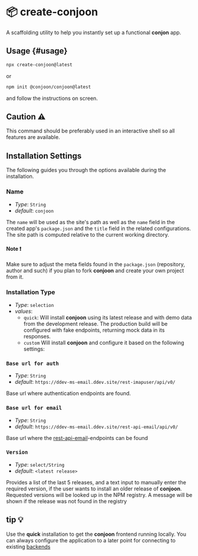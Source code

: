 # 📦 create-conjoon

A scaffolding utility to help you instantly set up a functional **conjon** app.

## Usage {#usage}

```bash
npx create-conjoon@latest
```
or
```bash
npm init @conjoon/conjoon@latest
```
and follow the instructions on screen.

## Caution ⚠️
This command should be preferably used in an interactive shell so all features are available.

## Installation Settings
The following guides you through the options available during the installation.

### Name
- _Type_: `String`
- _default_: `conjoon`

The `name` will be used as the site's path as well as the `name` field in the created app's `package.json` and the `title` field in the related configurations.
The site path is computed relative to the current working directory.

#### Note ❗
Make sure to adjust the meta fields found in the `package.json` (repository, author and such) if you plan to fork **conjoon** and create your own project from it.


### Installation Type
- _Type_: `selection`
- _values_:
    - `quick`: Will install **conjoon** using its latest release and with demo data from the development release. The production build will be configured with fake endpoints, returning mock data in its responses.
    - `custom`
      Will install **conjoon** and configure it based on the following settings:
### `Base url for auth`
- _Type_: `String`
- _default_: `https://ddev-ms-email.ddev.site/rest-imapuser/api/v0/`

Base url where authentication endpoints are found.

### `Base url for email`
- _Type_: `String`
- _default_: `https://ddev-ms-email.ddev.site/rest-api-email/api/v0/`

Base url where the [rest-api-email](/rest-api/rest-api-email)-endpoints can be found

### `Version`
- _Type_: `select/String`
- _default_: `<latest release>`

Provides a list of the last 5 releases, and a text input to manually enter the required version, if the user wants to install an older release of **conjoon**. Requested versions will be looked up in the NPM registry. A message will be shown if the release was not found in the registry

## tip 💡
Use the **quick** installation to get the **conjoon** frontend running locally. You can always configure the application to a later point for connecting to existing [backends](/docs/backends/overview)
